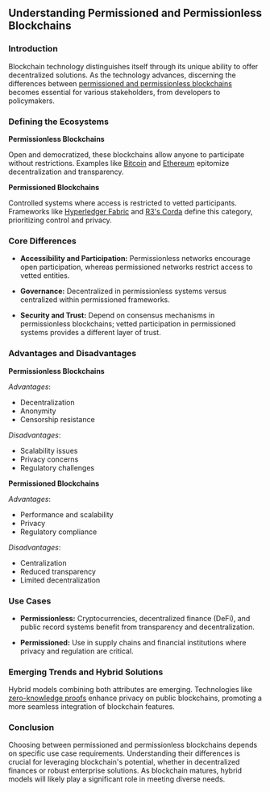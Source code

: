 ## Understanding Permissioned and Permissionless Blockchains

### Introduction

Blockchain technology distinguishes itself through its unique ability to offer decentralized solutions. As the technology advances, discerning the differences between [permissioned and permissionless blockchains](https://www.ibm.com/topics/permissionless-blockchain) becomes essential for various stakeholders, from developers to policymakers.

### Defining the Ecosystems

**Permissionless Blockchains**

Open and democratized, these blockchains allow anyone to participate without restrictions. Examples like [Bitcoin](https://bitcoin.org/en/) and [Ethereum](https://ethereum.org/en/) epitomize decentralization and transparency.

**Permissioned Blockchains**

Controlled systems where access is restricted to vetted participants. Frameworks like [Hyperledger Fabric](https://www.hyperledger.org/projects/fabric) and [R3's Corda](https://www.corda.net/) define this category, prioritizing control and privacy.

### Core Differences

- **Accessibility and Participation:** Permissionless networks encourage open participation, whereas permissioned networks restrict access to vetted entities.
  
- **Governance:** Decentralized in permissionless systems versus centralized within permissioned frameworks.

- **Security and Trust:** Depend on consensus mechanisms in permissionless blockchains; vetted participation in permissioned systems provides a different layer of trust.

### Advantages and Disadvantages

**Permissionless Blockchains**

*Advantages*:
- Decentralization
- Anonymity
- Censorship resistance

*Disadvantages*:
- Scalability issues
- Privacy concerns
- Regulatory challenges

**Permissioned Blockchains**

*Advantages*:
- Performance and scalability
- Privacy
- Regulatory compliance

*Disadvantages*:
- Centralization
- Reduced transparency
- Limited decentralization

### Use Cases

- **Permissionless:** Cryptocurrencies, decentralized finance (DeFi), and public record systems benefit from transparency and decentralization.

- **Permissioned:** Use in supply chains and financial institutions where privacy and regulation are critical. 

### Emerging Trends and Hybrid Solutions

Hybrid models combining both attributes are emerging. Technologies like [zero-knowledge proofs](https://zkproof.org/) enhance privacy on public blockchains, promoting a more seamless integration of blockchain features.

### Conclusion

Choosing between permissioned and permissionless blockchains depends on specific use case requirements. Understanding their differences is crucial for leveraging blockchain's potential, whether in decentralized finances or robust enterprise solutions. As blockchain matures, hybrid models will likely play a significant role in meeting diverse needs.